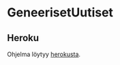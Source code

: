 ﻿# GeneerisetUutiset

## Heroku
Ohjelma löytyy [herokusta](https://geneeriset-uutiset.herokuapp.com/).